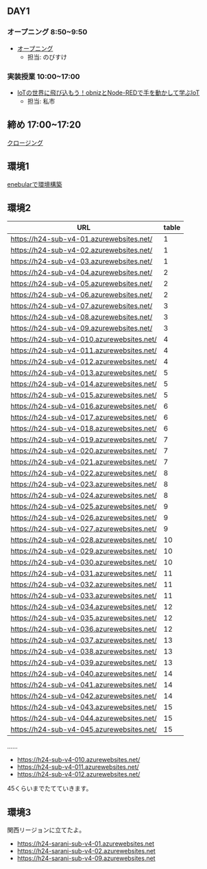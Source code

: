 ## DAY1

### オープニング 8:50~9:50

- [オープニング](https://www.canva.com/design/DAGEtkz_owM/S1HwowuuQx4AK8oVmpi0HQ/edit)
    - 担当: のびすけ

### 実装授業 10:00~17:00

- [IoTの世界に飛び込もう！obnizとNode-REDで手を動かして学ぶIoT](./dev_lesson)
    - 担当: 私市

## 締め 17:00~17:20

[クロージング](https://www.canva.com/design/DAGEwjqI__8/N9VlTDkLUwIRN05xbID3lg/edit)

## 環境1

[enebularで環境構築](./dev_lesson/enebular.md)

## 環境2

| URL                                | table |
|------------------------------------|--------|
| https://h24-sub-v4-01.azurewebsites.net/ |     1   |
| https://h24-sub-v4-02.azurewebsites.net/ |     1   |
| https://h24-sub-v4-03.azurewebsites.net/ |     1   |
| https://h24-sub-v4-04.azurewebsites.net/ |       2 |
| https://h24-sub-v4-05.azurewebsites.net/ |   2     |
| https://h24-sub-v4-06.azurewebsites.net/ |    2    |
| https://h24-sub-v4-07.azurewebsites.net/ |     3   |
| https://h24-sub-v4-08.azurewebsites.net/ |      3  |
| https://h24-sub-v4-09.azurewebsites.net/ |       3 |
| https://h24-sub-v4-010.azurewebsites.net/ |    4    |
| https://h24-sub-v4-011.azurewebsites.net/ |     4   |
| https://h24-sub-v4-012.azurewebsites.net/ |      4  |
| https://h24-sub-v4-013.azurewebsites.net/ |  5      |
| https://h24-sub-v4-014.azurewebsites.net/ |   5     |
| https://h24-sub-v4-015.azurewebsites.net/ |    5    |
| https://h24-sub-v4-016.azurewebsites.net/ |  6      |
| https://h24-sub-v4-017.azurewebsites.net/ |   6     |
| https://h24-sub-v4-018.azurewebsites.net/ |    6    |
| https://h24-sub-v4-019.azurewebsites.net/ |  7      |
| https://h24-sub-v4-020.azurewebsites.net/ |   7     |
| https://h24-sub-v4-021.azurewebsites.net/ |    7    |
| https://h24-sub-v4-022.azurewebsites.net/ |  8      |
| https://h24-sub-v4-023.azurewebsites.net/ |   8     |
| https://h24-sub-v4-024.azurewebsites.net/ |    8    |
| https://h24-sub-v4-025.azurewebsites.net/ |   9     |
| https://h24-sub-v4-026.azurewebsites.net/ |    9    |
| https://h24-sub-v4-027.azurewebsites.net/ |     9   |
| https://h24-sub-v4-028.azurewebsites.net/ |    10    |
| https://h24-sub-v4-029.azurewebsites.net/ |     10   |
| https://h24-sub-v4-030.azurewebsites.net/ |    10    |
| https://h24-sub-v4-031.azurewebsites.net/ |   11     |
| https://h24-sub-v4-032.azurewebsites.net/ |  11      |
| https://h24-sub-v4-033.azurewebsites.net/ |   11     |
| https://h24-sub-v4-034.azurewebsites.net/ |    12    |
| https://h24-sub-v4-035.azurewebsites.net/ |    12    |
| https://h24-sub-v4-036.azurewebsites.net/ |     12   |
| https://h24-sub-v4-037.azurewebsites.net/ |    13    |
| https://h24-sub-v4-038.azurewebsites.net/ |    13    |
| https://h24-sub-v4-039.azurewebsites.net/ |    13    |
| https://h24-sub-v4-040.azurewebsites.net/ |     14   |
| https://h24-sub-v4-041.azurewebsites.net/ |     14   |
| https://h24-sub-v4-042.azurewebsites.net/ |    14    |
| https://h24-sub-v4-043.azurewebsites.net/ |   15     |
| https://h24-sub-v4-044.azurewebsites.net/ |    15    |
| https://h24-sub-v4-045.azurewebsites.net/ |    15    |


......
- https://h24-sub-v4-010.azurewebsites.net/
- https://h24-sub-v4-011.azurewebsites.net/
- https://h24-sub-v4-012.azurewebsites.net/

45くらいまでたてていきます。

## 環境3

関西リージョンに立てたよ。

- https://h24-sarani-sub-v4-01.azurewebsites.net
- https://h24-sarani-sub-v4-02.azurewebsites.net
- https://h24-sarani-sub-v4-09.azurewebsites.net


